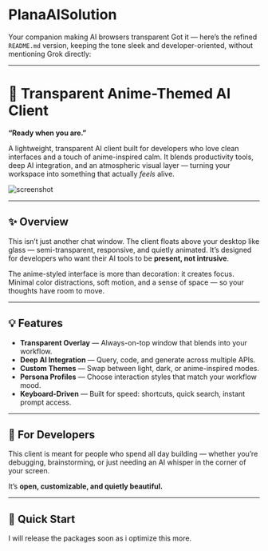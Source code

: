 # PlanaAISolution
Your companion making AI browsers transparent
Got it — here’s the refined `README.md` version, keeping the tone sleek and developer-oriented, without mentioning Grok directly:

---

# 🌌 Transparent Anime-Themed AI Client

**“Ready when you are.”**

A lightweight, transparent AI client built for developers who love clean interfaces and a touch of anime-inspired calm.
It blends productivity tools, deep AI integration, and an atmospheric visual layer — turning your workspace into something that actually *feels* alive.

![screenshot](./1a2ea737-979e-4d4e-a2fa-9375f17c6934.png)

---

## ✨ Overview

This isn’t just another chat window.
The client floats above your desktop like glass — semi-transparent, responsive, and quietly animated.
It’s designed for developers who want their AI tools to be **present, not intrusive**.

The anime-styled interface is more than decoration: it creates focus.
Minimal color distractions, soft motion, and a sense of space — so your thoughts have room to move.

---

## 💡 Features

* **Transparent Overlay** — Always-on-top window that blends into your workflow.
* **Deep AI Integration** — Query, code, and generate across multiple APIs.
* **Custom Themes** — Swap between light, dark, or anime-inspired modes.
* **Persona Profiles** — Choose interaction styles that match your workflow mood.
* **Keyboard-Driven** — Built for speed: shortcuts, quick search, instant prompt access.

---

## 🧩 For Developers

This client is meant for people who spend all day building —
whether you’re debugging, brainstorming, or just needing an AI whisper in the corner of your screen.

It’s **open, customizable, and quietly beautiful.**

---

## 🚀 Quick Start

I will release the packages soon as i optimize this more.
